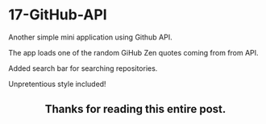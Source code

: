 # 17-GitHub-API

Another simple mini application using Github API.

The app loads one of the random GiHub Zen quotes coming from from API.

Added search bar for searching repositories.

Unpretentious style included!

<h2 align="center">Thanks for reading this entire post.<h2>

